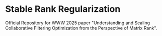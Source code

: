 # Stable Rank Regularization

Official Repository for WWW 2025 paper "Understanding and Scaling Collaborative Filtering Optimization from the Perspective of Matrix Rank". 

